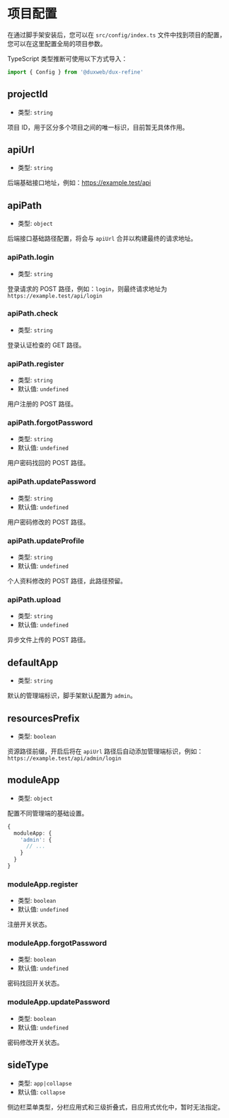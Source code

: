 # 项目配置

在通过脚手架安装后，您可以在 `src/config/index.ts` 文件中找到项目的配置，您可以在这里配置全局的项目参数。

TypeScript 类型推断可使用以下方式导入：

```typescript
import { Config } from '@duxweb/dux-refine'
```

## projectId

- 类型: `string`

项目 ID，用于区分多个项目之间的唯一标识，目前暂无具体作用。

## apiUrl

- 类型: `string`

后端基础接口地址，例如：https://example.test/api

## apiPath

- 类型: `object`

后端接口基础路径配置，将会与 `apiUrl` 合并以构建最终的请求地址。

### apiPath.login

- 类型: `string`

登录请求的 POST 路径，例如：`login`，则最终请求地址为 `https://example.test/api/login`

### apiPath.check

- 类型: `string`

登录认证检查的 GET 路径。

### apiPath.register

- 类型: `string`
- 默认值: `undefined`

用户注册的 POST 路径。

### apiPath.forgotPassword

- 类型: `string`
- 默认值: `undefined`

用户密码找回的 POST 路径。

### apiPath.updatePassword

- 类型: `string`
- 默认值: `undefined`

用户密码修改的 POST 路径。

### apiPath.updateProfile

- 类型: `string`
- 默认值: `undefined`

个人资料修改的 POST 路径，此路径预留。

### apiPath.upload

- 类型: `string`
- 默认值: `undefined`

异步文件上传的 POST 路径。

## defaultApp

- 类型: `string`

默认的管理端标识，脚手架默认配置为 `admin`。

## resourcesPrefix

- 类型: `boolean`

资源路径前缀，开启后将在 `apiUrl` 路径后自动添加管理端标识，例如：`https://example.test/api/admin/login`

## moduleApp

- 类型: `object`

配置不同管理端的基础设置。

```typescript
{
  moduleApp: {
    'admin': {
      // ...
    }
  }
}
```

### moduleApp.register

- 类型: `boolean`
- 默认值: `undefined`

注册开关状态。

### moduleApp.forgotPassword

- 类型: `boolean`
- 默认值: `undefined`

密码找回开关状态。

### moduleApp.updatePassword

- 类型: `boolean`
- 默认值: `undefined`

密码修改开关状态。

## sideType

- 类型: `app|collapse`
- 默认值: `collapse`

侧边栏菜单类型，分栏应用式和三级折叠式，目应用式优化中，暂时无法指定。